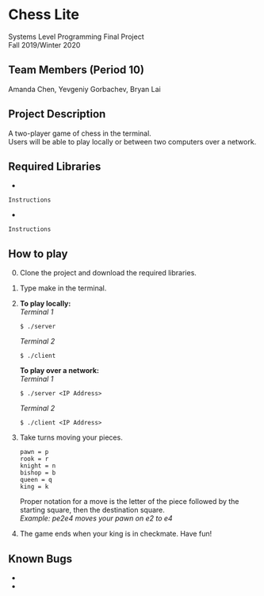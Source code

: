 # Chess Lite
Systems Level Programming Final Project  
Fall 2019/Winter 2020

## Team Members (Period 10)
  Amanda Chen, Yevgeniy Gorbachev, Bryan Lai
  
## Project Description
  A two-player game of chess in the terminal.  
  Users will be able to play locally or between two computers over a network.
  
## Required Libraries
  *
  ```
  Instructions
  ```
  *
  ```
  Instructions
  ```
  
## How to play
  0. Clone the project and download the required libraries.
  1. Type make in the terminal.
  2. **To play locally:**  
      *Terminal 1*
      ```
      $ ./server  
      ```
      *Terminal 2*
      ```
      $ ./client
      ```
         
      **To play over a network:**  
      *Terminal 1*
      ```
      $ ./server <IP Address>
      ```
      *Terminal 2*
      ```
      $ ./client <IP Address>
      ```
  3. Take turns moving your pieces.
      ```
      pawn = p
      rook = r
      knight = n
      bishop = b
      queen = q
      king = k
      ```
      Proper notation for a move is the letter of the piece followed by the starting square, then the destination square.  
      *Example: pe2e4 moves your pawn on e2 to e4*
   4. The game ends when your king is in checkmate. Have fun!

## Known Bugs
  *
  *
